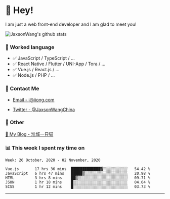 # 👋 Hey!

I am just a web front-end developer and I am glad to meet you!

![JaxsonWang's github stats](https://github-readme-stats.vercel.app/api?username=JaxsonWang&&show_icons=true&&title_color=1abc9c&&icon_color=1abc9c)


### 📝 Worked language

- ✅ JavaScript / TypeScript / ...
- ✅ React Native / Flutter / UNI-App / Tora / ...
- ✅ Vue.js / React.js / ...
- ✅ Node.js / PHP / ...

### 📮 Contact Me

- [Email - i@iiong.com](mailto:i@iiong.com)

- [Twitter - @JaxsonWangChina](https://twitter.com/JaxsonWangChina)

### 🤪 Other

[📌 My Blog - 淮城一只猫](https://iiong.com)

### 📊 This week I spent my time on

<!--START_SECTION:waka-->
```text
Week: 26 October, 2020 - 02 November, 2020

Vue.js       17 hrs 36 mins  █████████████▓░░░░░░░░░░░   54.42 % 
JavaScript   6 hrs 47 mins   █████▒░░░░░░░░░░░░░░░░░░░   20.98 % 
HTML         3 hrs 8 mins    ██▒░░░░░░░░░░░░░░░░░░░░░░   09.71 % 
JSON         1 hr 18 mins    █░░░░░░░░░░░░░░░░░░░░░░░░   04.04 % 
SCSS         1 hr 12 mins    █░░░░░░░░░░░░░░░░░░░░░░░░   03.73 % 
```
<!--END_SECTION:waka-->

---
